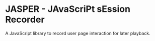 # JASPER - JAvaScriPt sEssion Recorder
A JavaScript library to record user page interaction for later playback. 
